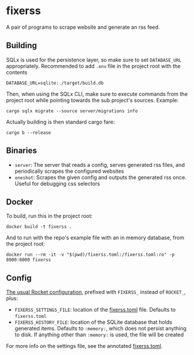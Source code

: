 # fixerss

A pair of programs to scrape website and generate an rss feed.

## Building

SQLx is used for the persistence layer, so make sure to set `DATABASE_URL`
appropriately.  Recommended to add `.env` file in the project root with the
contents

```
DATABASE_URL=sqlite:./target/build.db
```

Then, when using the SQLx CLI, make sure to execute commands from the project
root while pointing towards the sub project's sources. Example:

```shell
cargo sqlx migrate --source server/migrations info
```

Actually building is then standard cargo fare:

```shell
cargo b --release
```

## Binaries

- `server`: The server that reads a config, serves generated rss files,
            and periodically scrapes the configured websites
- `oneshot`: Scrapes the given config and outputs the generated rss once.
             Useful for debugging css selectors
  
## Docker

To build, run this in the project root:
```shell
docker build -t fixerss .
```

And to run with the repo's example file with an in memory database,
from the project root:

```shell
docker run --rm -it -v "$(pwd)/fixerss.toml:/fixerss.toml:ro" -p 8000:8000 fixerss
```

## Config

[The usual Rocket configuration][1], prefixed with `FIXERSS_` instead of `ROCKET_`, plus:

- `FIXERSS_SETTINGS_FILE`: location of the [fixerss.toml](./fixerss.toml) file. 
                           Defaults to `fixerss.toml`
- `FIXERSS_HISTORY_FILE`: location of the SQLite database that holds generated
                          items.  Defaults to `:memory:`, which does not persist
                          anything to disk.  If anything other than `:memory:` is
                          used, the file will be created

For more info on the settings file, see the annotated [fixerss.toml](./fixerss.toml).

[1]: https://rocket.rs/master/guide/configuration/#configuration